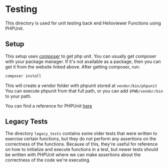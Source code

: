 # Testing
This directory is used for unit testing back end Helioviewer Functions
using PHPUnit.

## Setup
This setup uses [composer](https://getcomposer.org/) to get
php unit. You can usually get composer with your package manager. If
it's not available as a package, then you can get it from the website
linked above. After getting composer, run:
```bash
composer install
```

This will create a vendor folder with phpunit stored at
`vendor/bin/phpunit` You can execute phpunit from that full path, or
you can add `$PWD/vendor/bin` to your path.

You can find a reference for PHPUnit
[here](https://phpunit.readthedocs.io/en/9.5/)

## Legacy Tests
The directory `legacy_tests` contains some older tests that were
written to exercise certain functions, but they do not perform any
assertions on the correctness of the functions. Because of this,
they're useful for reference on how to initialize and execute
functions in a test, but newer tests should be written with PHPUnit
where we can make assertions about the correctness of the code we're
executing.


